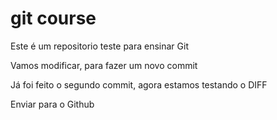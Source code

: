 # git course

Este é um repositorio teste para ensinar Git

Vamos modificar, para fazer um novo commit

Já foi feito o segundo commit, agora estamos testando o DIFF

Enviar para o Github


